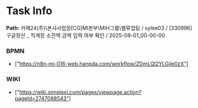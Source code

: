 # Task Info

**Path:** 카페24(주)\본사사업장\[CG]MI본부\MIH그룹\밸류업팀 / sylee03 / [330996] 구글정산 _ 직계정 소진액 금액 입력 여부 확인 / 2025-09-01_00-00-00

### BPMN
- ["https://n8n-mi-016-web.hanpda.com/workflow/ZDmLQl2YLGjle0zX"]

### WIKI
- ["https://wiki.simplexi.com/pages/viewpage.action?pageId=2747088543"]

